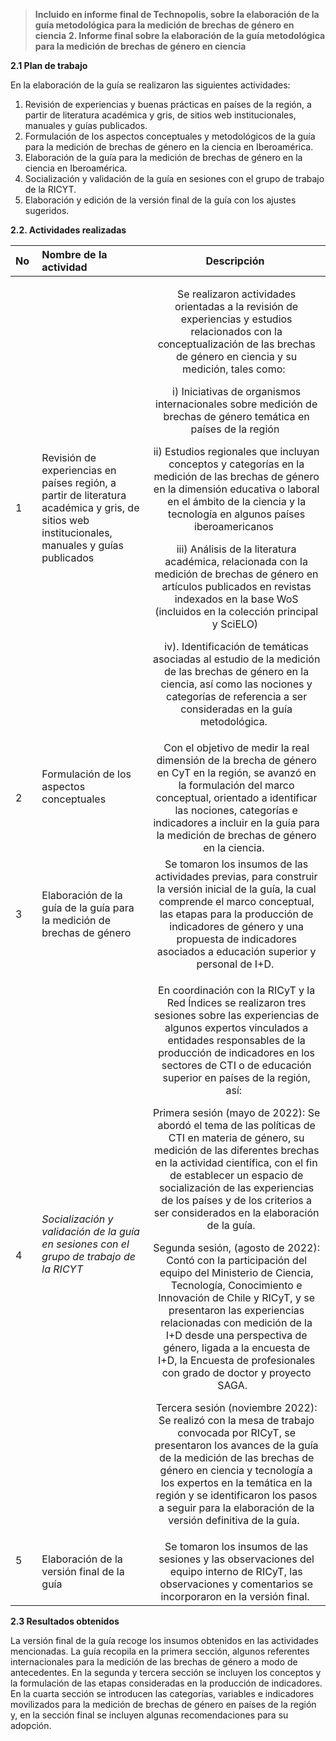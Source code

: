 ﻿> **Incluido en informe final de Technopolis, sobre la elaboración de la guía metodológica para la medición de brechas de género en ciencia**
**2. Informe final sobre la elaboración de la guía metodológica para la medición de brechas de género en ciencia**

**2\.1 Plan de trabajo** 

En la elaboración de la guía se realizaron las siguientes actividades:   

1. Revisión de experiencias y buenas prácticas en países de la región, a partir de literatura académica y gris, de sitios web institucionales, manuales y guías publicados.  
2. Formulación de los aspectos conceptuales y metodológicos de la guía para la medición de brechas de género en la ciencia en Iberoamérica.  
3. Elaboración de la guía para la medición de brechas de género en la ciencia en Iberoamérica. 
4. Socialización y validación de la guía en sesiones con el grupo de trabajo de la RICYT.  
5. Elaboración y edición de la versión final de la guía con los ajustes sugeridos.  

**2\.2. Actividades realizadas**

|No |**Nombre de la actividad** |**Descripción** |
| - | :- | :-: |
|1 |Revisión de experiencias en países región, a partir de literatura académica y gris, de sitios web institucionales, manuales y guías publicados   |<p>Se realizaron actividades orientadas a la revisión de experiencias y estudios relacionados con la conceptualización de las brechas de género en ciencia y su medición, tales como:  </p><p>i) Iniciativas de organismos internacionales sobre medición de brechas de género temática en países de la región </p><p>ii) Estudios regionales que incluyan conceptos y categorías en la medición de las brechas de género en la dimensión educativa o laboral en el ámbito de la ciencia y la tecnología en algunos países iberoamericanos  </p><p>iii) Análisis de la literatura académica, relacionada con la medición de brechas de género en artículos publicados en revistas indexados en la base WoS (incluidos en la colección principal y SciELO) </p><p>iv). Identificación de temáticas asociadas al estudio de la medición de las brechas de género en la ciencia, así como las nociones y categorías de referencia a ser consideradas en la guía metodológica.  </p>|
|2 |<p>Formulación de los aspectos conceptuales  </p><p> </p>|Con el objetivo de medir la real dimensión de la brecha de género en CyT en la región, se avanzó en la formulación del marco conceptual, orientado a identificar las nociones, categorías e indicadores a incluir en la guía para la medición de brechas de género en la ciencia.  |
|3 |Elaboración de la guía de la guía para la medición de brechas de género  |Se tomaron los insumos de las actividades previas, para construir la versión inicial de la guía, la cual comprende el marco conceptual, las etapas para la producción de indicadores de género y una propuesta de indicadores asociados a educación superior y personal de I+D. |
|4 |<p>*Socialización y validación de la guía en sesiones con el grupo de trabajo de la RICYT* </p><p>  </p>|<p>En coordinación con la RICyT y la Red Índices se realizaron tres sesiones sobre las experiencias de algunos expertos vinculados a entidades responsables de la producción de indicadores en los sectores de CTI o de educación superior en países de la región, así:  </p><p>Primera sesión (mayo de 2022): Se abordó el tema de las políticas de CTI en materia de género, su medición de las diferentes brechas en la actividad científica, con el fin de establecer un espacio de socialización de las experiencias de los países y de los criterios a ser considerados en la elaboración de la guía.    </p><p>Segunda sesión, (agosto de 2022): Contó con la participación del equipo del Ministerio de Ciencia, Tecnología, Conocimiento e Innovación de Chile y RICyT, y se presentaron las experiencias relacionadas con medición de la I+D desde una perspectiva de género, ligada a la encuesta de I+D, la Encuesta de profesionales con grado de doctor y proyecto SAGA.   </p><p>Tercera sesión (noviembre 2022): Se realizó con la mesa de trabajo convocada por RICyT, se presentaron los avances de la guía de la medición de las brechas de género en ciencia y tecnología a los expertos en la temática en la región y se identificaron los pasos a seguir para la elaboración de la versión definitiva de la guía.  </p>|
|<p>5 </p><p> </p>|Elaboración de la versión final de la guía |Se tomaron los insumos de las sesiones y las observaciones del equipo interno de RICyT, las observaciones y comentarios se incorporaron en la versión final. |

**2\.3 Resultados obtenidos**

La versión final de la guía recoge los insumos obtenidos en las actividades mencionadas. La guía recopila en la primera sección, algunos referentes internacionales para la medición de las brechas de género a modo de antecedentes. En la segunda y tercera sección se incluyen los conceptos y la formulación de las etapas consideradas en la producción de indicadores. En la cuarta sección se introducen las categorías, variables e indicadores movilizados para la medición de brechas de género en países de la región y, en la sección final se incluyen algunas recomendaciones para su adopción. 